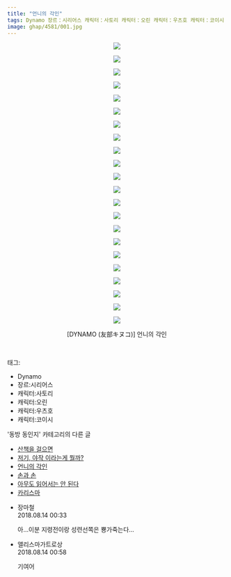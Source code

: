 ```yaml
---
title: "언니의 각인"
tags: Dynamo 장르：시리어스 캐릭터：사토리 캐릭터：오린 캐릭터：우츠호 캐릭터：코이시 DYNAMO 友部キヌコ 동방_동인지
image: ghap/4581/001.jpg
---
```

<div class="article">
<p style="text-align: center; clear: none; float: none;"><img src="{{ site.nasurl }}/ghap/4581/001.jpg"/></p>
<p style="text-align: center; clear: none; float: none;"><img src="{{ site.nasurl }}/ghap/4581/002.jpg"/></p>
<p style="text-align: center; clear: none; float: none;"><img src="{{ site.nasurl }}/ghap/4581/003.jpg"/></p>
<p style="text-align: center; clear: none; float: none;"><img src="{{ site.nasurl }}/ghap/4581/004.jpg"/></p>
<p style="text-align: center; clear: none; float: none;"><img src="{{ site.nasurl }}/ghap/4581/005.jpg"/></p>
<p style="text-align: center; clear: none; float: none;"><img src="{{ site.nasurl }}/ghap/4581/006.jpg"/></p>
<p style="text-align: center; clear: none; float: none;"><img src="{{ site.nasurl }}/ghap/4581/007.jpg"/></p>
<p style="text-align: center; clear: none; float: none;"><img src="{{ site.nasurl }}/ghap/4581/008.jpg"/></p>
<p style="text-align: center; clear: none; float: none;"><img src="{{ site.nasurl }}/ghap/4581/009.jpg"/></p>
<p style="text-align: center; clear: none; float: none;"><img src="{{ site.nasurl }}/ghap/4581/010.jpg"/></p>
<p style="text-align: center; clear: none; float: none;"><img src="{{ site.nasurl }}/ghap/4581/011.jpg"/></p>
<p style="text-align: center; clear: none; float: none;"><img src="{{ site.nasurl }}/ghap/4581/012.jpg"/></p>
<p style="text-align: center; clear: none; float: none;"><img src="{{ site.nasurl }}/ghap/4581/013.jpg"/></p>
<p style="text-align: center; clear: none; float: none;"><img src="{{ site.nasurl }}/ghap/4581/014.jpg"/></p>
<p style="text-align: center; clear: none; float: none;"><img src="{{ site.nasurl }}/ghap/4581/015.jpg"/></p>
<p style="text-align: center; clear: none; float: none;"><img src="{{ site.nasurl }}/ghap/4581/016.jpg"/></p>
<p style="text-align: center; clear: none; float: none;"><img src="{{ site.nasurl }}/ghap/4581/017.jpg"/></p>
<p style="text-align: center; clear: none; float: none;"><img src="{{ site.nasurl }}/ghap/4581/018.jpg"/></p>
<p style="text-align: center; clear: none; float: none;"><img src="{{ site.nasurl }}/ghap/4581/019.jpg"/></p>
<p style="text-align: center; clear: none; float: none;"><img src="{{ site.nasurl }}/ghap/4581/020.jpg"/></p>
<p style="text-align: center; clear: none; float: none;"><img src="{{ site.nasurl }}/ghap/4581/021.jpg"/></p>
<p style="text-align: center; clear: none; float: none;"><img src="{{ site.nasurl }}/ghap/4581/022.jpg"/></p>
<p style="text-align: center; clear: none; float: none;">[DYNAMO (友部キヌコ)] 언니의 각인</p>
<p><br/></p>
</div><div class="tagTrail">
<p>태그: </p>
<ul>
<li>Dynamo</li>
<li>장르:시리어스</li>
<li>캐릭터:사토리</li>
<li>캐릭터:오린</li>
<li>캐릭터:우츠호</li>
<li>캐릭터:코이시</li>
</ul>
</div><div class="another">
<p>'동방 동인지' 카테고리의 다른 글</p>
<ul>
<li><a href="/2018-08-13-ghap_4583">산책을 걸으면</a></li>
<li><a href="/2018-08-13-ghap_4582">저기, 야작 이라는게 뭘까?</a></li>
<li><a href="/2018-08-13-ghap_4581">언니의 각인</a></li>
<li><a href="/2018-08-11-ghap_4579">손과 손</a></li>
<li><a href="/2018-08-11-ghap_4578">아무도 읽어서는 안 된다</a></li>
<li><a href="/2018-08-11-ghap_4577">카리스마</a></li>
</ul>
</div><div class="cb_module cb_fluid">
<div class="cb_wrt cb_profile">
<div class="comment">
<ul>
<li class="cb_thumb_off" id="comment15307700">
<div class="cb_comment_area">
<div class="cb_info_area">
<div class="cb_section">
<span class="cb_nick_name">장마철</span>
</div>
<div class="cb_section">
<span class="cb_date">2018.08.14 00:33 </span>
</div>
</div>
<div class="cb_dsc_comment">
<p class="cb_dsc">
											아...이분 지령전이랑 성련선쪽은 뿅가죽는다...
										</p>
</div>
</div></li>
<li class="cb_thumb_off" id="comment15307720">
<div class="cb_comment_area">
<div class="cb_info_area">
<div class="cb_section">
<span class="cb_nick_name">앨리스마가트로상</span>
</div>
<div class="cb_section">
<span class="cb_date">2018.08.14 00:58 </span>
</div>
</div>
<div class="cb_dsc_comment">
<p class="cb_dsc">
											기여어
										</p>
</div>
</div></li>
</ul>
</div>
</div><!-- commentList close -->
</div>